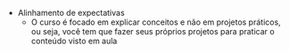 - Alinhamento de expectativas
    - O curso é focado em explicar conceitos e não em projetos práticos, ou seja, você tem que fazer seus próprios projetos para praticar o conteúdo visto em aula

